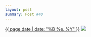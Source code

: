 ```yaml
---
layout: post
summary: Post #40
---
```


<p>
  <time><a href="/40">{{ page.date | date: "%B %e, %Y" }}</a></time>
  <a href="/40"><img src="{{ site.assets_url }}/40-640.jpg" srcset="{{ site.assets_url }}/40-1280.jpg 1280w, {{ site.assets_url }}/40-960.jpg 960w, {{ site.assets_url }}/40-640.jpg 640w, {{ site.assets_url }}/40-320.jpg 320w" sizes="(min-width: 700px) 50vw, calc(100vw - 2rem)" /></a>
</p>
